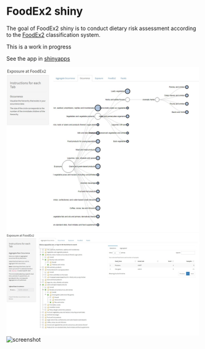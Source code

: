 
# FoodEx2 shiny

<!-- badges: start -->
<!-- badges: end -->

The goal of FoodEx2 shiny is to conduct dietary risk assessment according to the [FoodEx2](https://www.efsa.europa.eu/en/data/data-standardisation) classification system.

This is a work in progress

See the app in [shinyapps](https://sglcy.shinyapps.io/foodex2/)

![screenshot](www/screen-occurrence.jpg)
![screenshot](www/screen-occurrence2.jpg)
![screenshot](www/screen-expossure.jpg)
